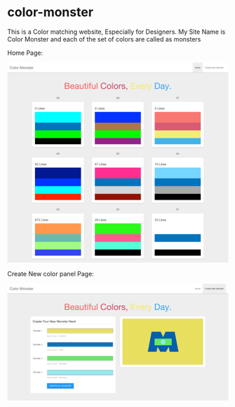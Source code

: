 # color-monster

This is a Color matching website, Especially for Designers. My Site Name is Color Monster and each of the set of colors are called as monsters

Home Page: 

![alt tag](https://github.com/yokesharun/color-monster/blob/master/public/screenshots/home.png)

Create New color panel Page: 

![alt tag](https://github.com/yokesharun/color-monster/blob/master/public/screenshots/create.png)
